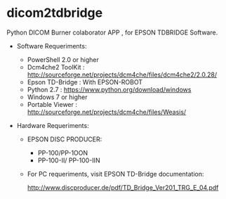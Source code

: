 dicom2tdbridge
==============

Python DICOM Burner colaborator APP , for EPSON TDBRIDGE Software.


- Software Requeriments:

    - PowerShell 2.0 or higher
    - Dcm4che2 ToolKit : http://sourceforge.net/projects/dcm4che/files/dcm4che2/2.0.28/
    - Epson TD-Bridge : With EPSON-ROBOT
    - Python 2.7 : https://www.python.org/download/windows
    - Windows 7 or higher
    - Portable Viewer : http://sourceforge.net/projects/dcm4che/files/Weasis/

- Hardware Requeriments:

    - EPSON DISC PRODUCER:

        + PP-100/PP-1OON
        + PP-100-II/ PP-100-IIN

    * For PC requeriments, visit EPSON TD-Bridge documentation:

        http://www.discproducer.de/pdf/TD_Bridge_Ver201_TRG_E_04.pdf


